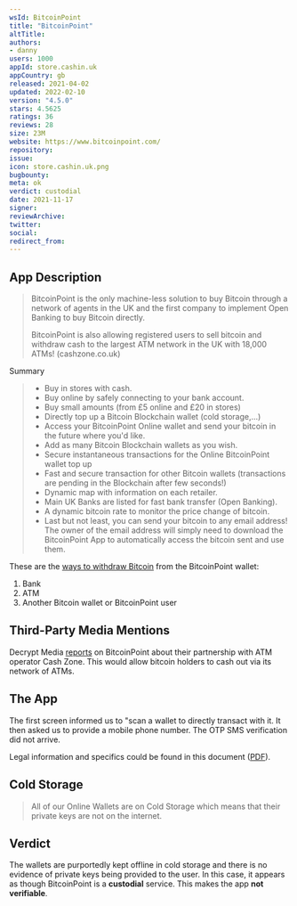 ```yaml
---
wsId: BitcoinPoint
title: "BitcoinPoint"
altTitle: 
authors:
- danny
users: 1000
appId: store.cashin.uk
appCountry: gb
released: 2021-04-02
updated: 2022-02-10
version: "4.5.0"
stars: 4.5625
ratings: 36
reviews: 28
size: 23M
website: https://www.bitcoinpoint.com/
repository: 
issue: 
icon: store.cashin.uk.png
bugbounty: 
meta: ok
verdict: custodial
date: 2021-11-17
signer: 
reviewArchive:
twitter: 
social:
redirect_from:
---
```


## App Description

> BitcoinPoint is the only machine-less solution to buy Bitcoin through a network of agents in the UK and the first company to implement Open Banking to buy Bitcoin directly.
>
> BitcoinPoint is also allowing registered users to sell bitcoin and withdraw cash to the largest ATM network in the UK with 18,000 ATMs! (cashzone.co.uk)

Summary

> - Buy in stores with cash.
> - Buy online by safely connecting to your bank account.
> - Buy small amounts (from £5 online and £20 in stores)
> - Directly top up a Bitcoin Blockchain wallet (cold storage,...)
> - Access your BitcoinPoint Online wallet and send your bitcoin in the future where you'd like.
> - Add as many Bitcoin Blockchain wallets as you wish.
> - Secure instantaneous transactions for the Online BitcoinPoint wallet top up
> - Fast and secure transaction for other Bitcoin wallets (transactions are pending in the Blockchain after few seconds!)
> - Dynamic map with information on each retailer.
> - Main UK Banks are listed for fast bank transfer (Open Banking).
> - A dynamic bitcoin rate to monitor the price change of bitcoin.
> - Last but not least, you can send your bitcoin to any email address! The owner of the email address will simply need to download the BitcoinPoint App to automatically access the bitcoin sent and use them.

These are the [ways to withdraw Bitcoin](https://www.bitcoinpoint.com/20-key-points-in-plain-english/) from the BitcoinPoint wallet:

1. Bank
2. ATM
3. Another Bitcoin wallet or BitcoinPoint user

## Third-Party Media Mentions

Decrypt Media [reports](https://twitter.com/decryptmedia/status/1342100310819561473) on BitcoinPoint about their partnership with ATM operator Cash Zone. This would allow bitcoin holders to cash out via its network of ATMs.

## The App

The first screen informed us to "scan a wallet to directly transact with it. It then asked us to provide a mobile phone number. The OTP SMS verification did not arrive. 

Legal information and specifics could be found in this document ([PDF](https://www.bitcoinpoint.com/legal/)).

## Cold Storage

> All of our Online Wallets are on Cold Storage which means that their private keys are not on the internet.

## Verdict

The wallets are purportedly kept offline in cold storage and there is no evidence of private keys being provided to the user. In this case, it appears as though BitcoinPoint is a **custodial** service. This makes the app **not verifiable**.
